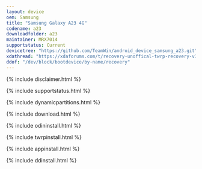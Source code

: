 ```yaml
---
layout: device
oem: Samsung
title: "Samsung Galaxy A23 4G"
codename: a23
downloadfolder: a23
maintainer: MRX7014
supportstatus: Current
devicetree: "https://github.com/TeamWin/android_device_samsung_a23.git"
xdathread: "https://xdaforums.com/t/recovery-unoffical-twrp-recovery-v3-7-1-12-1-samsung-a23.4638432/"
ddof: "/dev/block/bootdevice/by-name/recovery"
---
```


{% include disclaimer.html %}

{% include supportstatus.html %}

{% include dynamicpartitions.html %}

{% include download.html %}

{% include odininstall.html %}

{% include twrpinstall.html %}

{% include appinstall.html %}

{% include ddinstall.html %}
